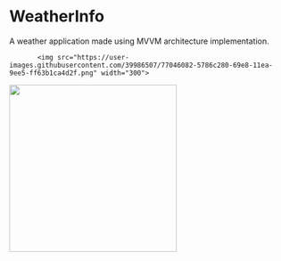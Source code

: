 # WeatherInfo
A weather application made using MVVM architecture implementation.





           <img src="https://user-images.githubusercontent.com/39986507/77046082-5786c280-69e8-11ea-9ee5-ff63b1ca4d2f.png" width="300">
<img src="https://user-images.githubusercontent.com/39986507/77731551-20886080-7029-11ea-9894-ba111df2f053.png" width="300">
